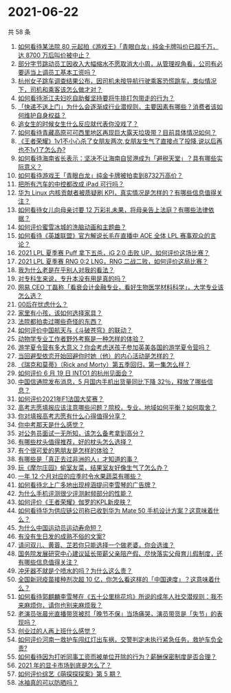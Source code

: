 # 2021-06-22

共 58 条

<!-- BEGIN -->
<!-- 最后更新时间 Tue Jun 22 2021 06:01:52 GMT+0800 (China Standard Time) -->

1. [如何看待某法院 80 元起拍《游戏王》「青眼白龙」纯金卡牌叫价已超千万，达 8700
   万后叫价被中止？](https://www.zhihu.com/question/466353604)
2. [部分字节跳动员工因收入大幅缩水不愿取消大小周，从管理视角看，公司有必要适当上调员工基本工资吗？](https://www.zhihu.com/question/465515777)
3. [杭州女子跳车调查结果公布，因司机未按导航行驶乘客恐慌跳车，类似情况下，司机和乘客该怎么做才对？](https://www.zhihu.com/question/466324039)
4. [如何看待浙江夫妇吃自助餐坚持要将牛排打包带走的行为？](https://www.zhihu.com/question/465511011)
5. [「快递不送上门」为什么会逐渐成行业潜规则，主要因素有哪些？消费者该如何维护自身权益？](https://www.zhihu.com/question/466340505)
6. [追女生的时候女生什么反应就代表你没戏了？](https://www.zhihu.com/question/437267039)
7. [如何看待青藏高原可可西里地区再现巨大露天垃圾带？目前具体情况如何？](https://www.zhihu.com/question/466184215)
8. [《王者荣耀》1v1不小心杀了女朋友两次,女朋友生气了直接点了投降,说以后再也不1v1了怎么办?](https://www.zhihu.com/question/465443786)
9. [如何看待海南省长表示：坚决不让海南自贸港成为「避税天堂」？具有哪些实际意义？](https://www.zhihu.com/question/466284419)
10. [如何看待游戏王「青眼白龙」纯金卡牌被拍卖到8732万高价？](https://www.zhihu.com/question/466359089)
11. [把所有汽车的中控都改成 iPad 可行吗？](https://www.zhihu.com/question/26640735)
12. [华为 Linux 内核贡献者被质疑刷
    KPI，真实情况是怎样的？有哪些信息值得关注？](https://www.zhihu.com/question/466111598)
13. [如何看待女儿向母亲讨要 12
    万彩礼未果，将母亲告上法庭？有哪些法律依据？](https://www.zhihu.com/question/466079009)
14. [如何评价蜜雪冰城的洗脑动画和主题曲？](https://www.zhihu.com/question/466309186)
15. [如何看待《英雄联盟》官方解说长毛在直播中 AOE 全体 LPL
    赛事观众的言论？](https://www.zhihu.com/question/466051512)
16. [2021 LPL 夏季赛 Puff 拿下五杀，iG 2:0 击败
    UP，如何评价这场比赛？](https://www.zhihu.com/question/466382286)
17. [2021 LPL 夏季赛 RNG 0:2 LNG，RNG
    二战二败，如何评价这局比赛？](https://www.zhihu.com/question/466171736)
18. [我为什么老是在乎别人对我的看法？](https://www.zhihu.com/question/451987588)
19. [对专科生来说，专升本没有用是真的吗？](https://www.zhihu.com/question/456766596)
20. [网易 CEO
    丁磊称「看衰会计金融专业，看好生物医学材料科学」，大学专业该怎么选？](https://www.zhihu.com/question/466254911)
21. [00后在忧虑什么？](https://www.zhihu.com/question/393450972)
22. [家里有小孩，该如何选择家具？](https://www.zhihu.com/question/287257063)
23. [法院都拍卖过哪些奇怪的东西？](https://www.zhihu.com/question/299977989)
24. [如何评价中国航天与《斗破苍穹》的联动？](https://www.zhihu.com/question/465538922)
25. [动物学专业工作者野外考察是一种怎样的体验？](https://www.zhihu.com/question/52589324)
26. [游学夏令营有多大意义？你会考虑送孩子参加英美各国的游学夏令营吗？](https://www.zhihu.com/question/462876869)
27. [当回避型依恋开始回避你时她（他）的内心活动是怎样的？](https://www.zhihu.com/question/337217828)
28. [《瑞克和莫蒂》（Rick and
    Morty）第五季回归，第一集怎么样？](https://www.zhihu.com/question/466279343)
29. [如何评价 6 月 19 日 INTO1 的杭州见面会？](https://www.zhihu.com/question/466005917)
30. [中国信通院发布消息，5 月国内手机出货量同比下降
    32％，释放了哪些信息？](https://www.zhihu.com/question/465502394)
31. [如何评价2021年F1法国大奖赛？](https://www.zhihu.com/question/463458935)
32. [高考志愿填报应该注意哪些问题？院校，专业，地域如何平衡？如何取舍？](https://www.zhihu.com/question/462670569)
33. [你对填报高考志愿有什么心得值得分享？](https://www.zhihu.com/question/19651181)
34. [你中考那天是什么感觉？](https://www.zhihu.com/question/387881309)
35. [对公务员面试一无所知，该怎么备考拿到高分？](https://www.zhihu.com/question/366961967)
36. [有哪些枕头值得推荐，好的枕头怎么选择？](https://www.zhihu.com/question/27206297)
37. [有个很可爱的男朋友是怎样的体验？](https://www.zhihu.com/question/27765219)
38. [有哪些是「真正去过非洲的人」才知道的事？](https://www.zhihu.com/question/463859117)
39. [玩《摩尔庄园》偷室友菜，结果室友好像生气了怎么办？](https://www.zhihu.com/question/463770388)
40. [一年 12 个月对应的应季时令水果蔬菜有哪些？](https://www.zhihu.com/question/21026884)
41. [如何看待北上广多地出现梓涵提问李雪琴的广告牌？](https://www.zhihu.com/question/465101848)
42. [为什么手机评测很少评测射频部分的性能？](https://www.zhihu.com/question/465837362)
43. [如何评价《王者荣耀》伽罗的KPL新皮肤？](https://www.zhihu.com/question/464788987)
44. [如何看待华为供应链公司称已收到华为 Mate 50
    手机设计方案？这意味着什么？](https://www.zhihu.com/question/466148710)
45. [为什么中国运动员运动寿命短？](https://www.zhihu.com/question/50191573)
46. [有没有生日发的成熟不俗的文案?](https://www.zhihu.com/question/413422913)
47. [请问双儿、黄蓉、芷若你只能选择一个做老婆，你会选谁？](https://www.zhihu.com/question/466002351)
48. [国务院发展研究中心建议延长带薪父亲陪产假、尽快落实父母育儿假制度，还有哪些信息值得关注？](https://www.zhihu.com/question/466283998)
49. [冲牙器不就是个喷水的吗？为什么这么贵？](https://www.zhihu.com/question/385465810)
50. [全国新冠疫苗接种剂次超 10
    亿，你怎么看这样的「中国速度」？这意味着什么？](https://www.zhihu.com/question/466136436)
51. [如何看待郭麒麟李雪琴在《五十公里桃花坞》所说的成年人社交潜规则：我不来麻烦你，请你也别来麻烦我？](https://www.zhihu.com/question/466111211)
52. [老演员张晨光直播带货被怼「晚节不保」当场痛哭，演员带货是「失节」的表现吗？](https://www.zhihu.com/question/465949886)
53. [创业过的人再上班什么感觉？](https://www.zhihu.com/question/458719620)
54. [如何评价河南一救护车闯红灯出车祸，交警判定未执行紧急任务，救护车负全责?](https://www.zhihu.com/question/465874196)
55. [如何看待因为打听同事工资而被单位开除的行为？薪酬保密制度是否合理？](https://www.zhihu.com/question/466073910)
56. [2021 年的显卡市场到底是怎么了？](https://www.zhihu.com/question/465783055)
57. [如何评价综艺《萌探探探案》第 5 期？](https://www.zhihu.com/question/465842205)
58. [冰袖真的可以防晒吗？](https://www.zhihu.com/question/324378524)

<!-- END -->
